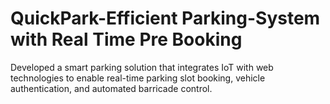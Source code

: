 # QuickPark-Efficient Parking-System with Real Time Pre Booking
Developed a smart parking solution that integrates IoT with web technologies to enable real-time parking slot booking, vehicle authentication, and automated barricade control.
